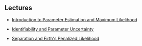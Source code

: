 
## Lectures

- [Introduction to Parameter Estimation and Maximum Likelihood](https://epimath.github.io/epid-814-materials/Lectures/ParameterEstimationML.pdf)

- [Identifiability and Parameter Uncertainty](https://epimath.github.io/epid-814-materials/Lectures/IdentifiabilityUncertainty.pdf)

- [Separation and Firth's Penalized Likelihood](https://epimath.github.io/epid-814-materials/Lectures/FirthsPenalizedLikelihood.pdf)
